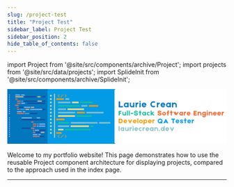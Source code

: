 ```yaml
---
slug: /project-test
title: "Project Test"
sidebar_label: Project Test
sidebar_position: 2
hide_table_of_contents: false
---
```


import Project from '@site/src/components/archive/Project';
import projects from '@site/src/data/projects';
import SplideInit from '@site/src/components/archive/SplideInit';

<img src="/docs/banner.png" alt="banner" />

Welcome to my portfolio website! This page demonstrates how to use the reusable Project component architecture for displaying projects, compared to the approach used in the index page.

***

<Project projectData={projects.odyssey} />

<Project projectData={projects.coachmatrix} />

<Project projectData={projects.steamreport} />

<Project projectData={projects.buffalo} />

<Project projectData={projects.lauriecrean} />

<Project projectData={projects.hoverboard} />

<Project projectData={projects.crocodilekingdom} />

<SplideInit />